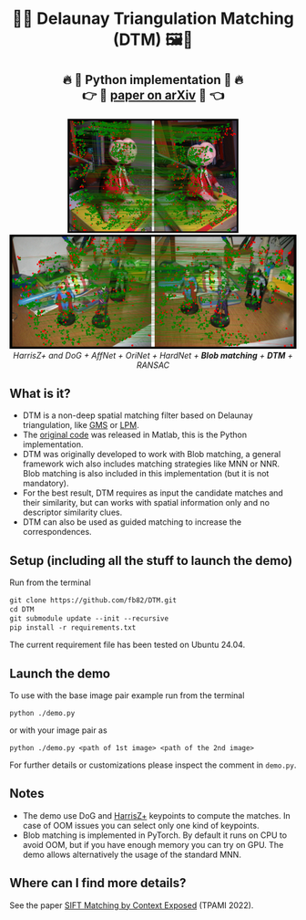 <h1 align="center">🙈📐 Delaunay Triangulation Matching (DTM) 🖼️👀</h1>

<p align="center">
  <h2 align="center"><p>
    🔥 🐍 Python implementation </a> 🐍 🔥
    <br>
    👉 📖 <a href="https://arxiv.org/abs/2106.09584" align="center">paper on arXiv</a> 📖 👈
  </p></h2>

<p align="center">
    <img src="https://github.com/fb82/DTM/blob/main/data/out/ET.jpg" alt="example" height=200>
    <img src="https://github.com/fb82/DTM/blob/main/data/out/DC.jpg" alt="example" height=200>
    <br>
    <em>HarrisZ+ and DoG + AffNet + OriNet + HardNet + <b>Blob matching</b> + <b>DTM</b> + RANSAC</em>
</p>

## What is it?
+ DTM is a non-deep spatial matching filter based on Delaunay triangulation, like [GMS](https://github.com/JiawangBian/GMS-Feature-Matcher) or [LPM](https://github.com/jiayi-ma/LPM?tab=readme-ov-file).
+ The [original code](https://sites.google.com/view/fbellavia/research/blob_dtm) was released in Matlab, this is the Python implementation.
+ DTM was originally developed to work with Blob matching, a general framework wich also includes matching strategies like MNN or NNR. Blob matching is also included in this implementation (but it is not mandatory).
+ For the best result, DTM requires as input the candidate matches and their similarity, but can works with spatial information only and no descriptor similarity clues.
+ DTM can also be used as guided matching to increase the correspondences. 

## Setup (including all the stuff to launch the demo)
Run from the terminal
```
git clone https://github.com/fb82/DTM.git
cd DTM
git submodule update --init --recursive
pip install -r requirements.txt
```
The current requirement file has been tested on Ubuntu 24.04. 

## Launch the demo
To use with the base image pair example run from the terminal 
```
python ./demo.py
```
or with your image pair as
```
python ./demo.py <path of 1st image> <path of the 2nd image>
```
For further details or customizations please inspect the comment in ``demo.py``.

## Notes
+ The demo use DoG and [HarrisZ+](https://github.com/fb82/HarrisZ) keypoints to compute the matches. In case of OOM issues you can select only one kind of keypoints.
+ Blob matching is implemented in PyTorch. By default it runs on CPU to avoid OOM, but if you have enough memory you can try on GPU. The demo allows alternatively the usage of the standard MNN.

## Where can I find more details?
See the paper [SIFT Matching by Context Exposed](https://arxiv.org/abs/2106.09584) (TPAMI 2022).
